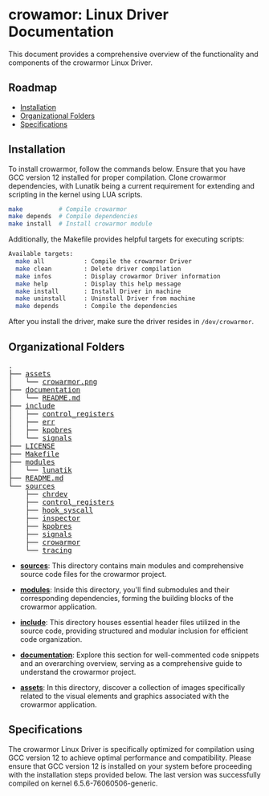# crowamor: Linux Driver Documentation

This document provides a comprehensive overview of the functionality and components of the crowarmor Linux Driver.

## Roadmap

* [Installation](#installation)
* [Organizational Folders](#organizational-folders)
* [Specifications](#specifications)

## Installation

To install crowarmor, follow the commands below. Ensure that you have GCC version 12 installed for proper compilation. Clone crowarmor dependencies, with Lunatik being a current requirement for extending and scripting in the kernel using LUA scripts.

```sh
make          # Compile crowarmor
make depends  # Compile dependencies
make install  # Install crowarmor module
```

Additionally, the Makefile provides helpful targets for executing scripts:

```sh
Available targets:
  make all           : Compile the crowarmor Driver
  make clean         : Delete driver compilation
  make infos         : Display crowarmor Driver information
  make help          : Display this help message
  make install       : Install Driver in machine
  make uninstall     : Uninstall Driver from machine
  make depends       : Compile the dependencies
```

After you install the driver, make sure the driver resides in `/dev/crowarmor`.

## Organizational Folders

<pre>
.
├── <a href="../assets">assets</a>             <!-- Images -->
│   └── <a href="../assets/crowarmor.png">crowarmor.png</a>
├── <a href="../documentation">documentation</a>      <!-- crowarmor documentation -->
│   └── <a href="../documentation/README.md">README.md</a>
├── <a href="../include">include</a>            <!-- Headers utilized in sources -->
│   ├── <a href="../include/control_registers">control_registers</a>
│   ├── <a href="../include/err">err</a>
│   ├── <a href="../include/kpobres">kpobres</a>
│   └── <a href="../include/signals">signals</a>
├── <a href="../license">LICENSE</a>
├── <a href="../makefile">Makefile</a>
├── <a href="../modules">modules</a>            <!-- Dependencies -->
│   └── <a href="../modules/lunatik">lunatik</a>
├── <a href="../readme">README.md</a>
└── <a href="../sources">sources</a>            <!-- crowarmor codes and inclusive modules -->
    ├── <a href="../sources/chrdev">chrdev</a>
    ├── <a href="../sources/control_registers">control_registers</a>
    ├── <a href="../sources/hook_syscall">hook_syscall</a>
    ├── <a href="../sources/inspector">inspector</a>
    ├── <a href="../sources/kpobres">kpobres</a>
    ├── <a href="../sources/signals">signals</a>
    ├── <a href="../sources/crowarmor">crowarmor</a>
    └── <a href="../sources/tracing">tracing</a>
</pre>

- [**sources**](../sources): This directory contains main modules and comprehensive source code files for the crowarmor project.

- [**modules**](../modules): Inside this directory, you'll find submodules and their corresponding dependencies, forming the building blocks of the crowarmor application.

- [**include**](../include): This directory houses essential header files utilized in the source code, providing structured and modular inclusion for efficient code organization.

- [**documentation**](../documentation): Explore this section for well-commented code snippets and an overarching overview, serving as a comprehensive guide to understand the crowarmor project.

- [**assets**](../assets): In this directory, discover a collection of images specifically related to the visual elements and graphics associated with the crowarmor application.

## Specifications

The crowarmor Linux Driver is specifically optimized for compilation using GCC version 12 to achieve optimal performance and compatibility. Please ensure that GCC version 12 is installed on your system before proceeding with the installation steps provided below. The last version was successfully compiled on kernel 6.5.6-76060506-generic.
